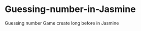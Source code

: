 Guessing-number-in-Jasmine
==========================

Guessing number Game create long before in Jasmine
